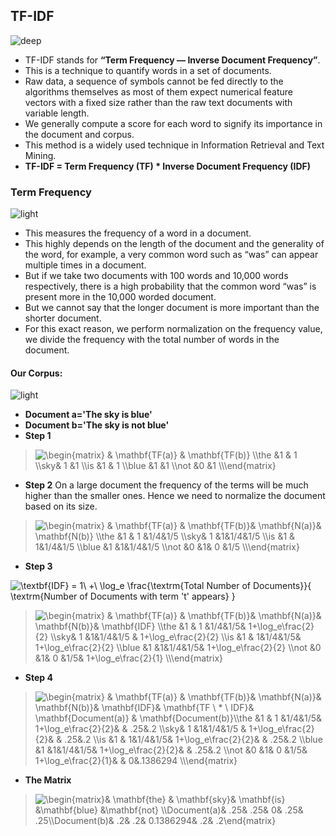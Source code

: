 ## TF-IDF
![deep](https://user-images.githubusercontent.com/12748752/134754236-8d5549c9-bd05-408d-ba63-0d56ab83c999.png)
* TF-IDF stands for **“Term Frequency — Inverse Document Frequency”**.
* This is a technique to quantify words in a set of documents.
* Raw data, a sequence of symbols cannot be fed directly to the algorithms themselves as most of them expect numerical feature vectors with a fixed size rather than the raw text documents with variable length.
* We generally compute a score for each word to signify its importance in the document and corpus. 
* This method is a widely used technique in Information Retrieval and Text Mining.
* **TF-IDF = Term Frequency (TF) * Inverse Document Frequency (IDF)**

### Term Frequency
![light](https://user-images.githubusercontent.com/12748752/134754235-ae8efaf0-a27a-46f0-b439-b114cbb8cf3e.png)
* This measures the frequency of a word in a document.
* This highly depends on the length of the document and the generality of the word, for example, a very common word such as “was” can appear multiple times in a document. 
* But if we take two documents with 100 words and 10,000 words respectively, there is a high probability that the common word “was” is present more in the 10,000 worded document.
* But we cannot say that the longer document is more important than the shorter document. 
* For this exact reason, we perform normalization on the frequency value, we divide the frequency with the total number of words in the document.

#### Our Corpus:
![light](https://user-images.githubusercontent.com/12748752/134754235-ae8efaf0-a27a-46f0-b439-b114cbb8cf3e.png)
* **Document a='The sky is blue'**     
* **Document b='The sky is not blue'**
* **Step 1**
> <img src="https://latex.codecogs.com/svg.image?\begin{matrix}&space;&&space;\mathbf{TF(a)}&space;&&space;\mathbf{TF(b)}&space;\\the&space;&1&space;&space;&&space;1&space;\\sky&&space;1&space;&1&space;&space;\\is&space;&1&space;&space;&&space;1&space;\\blue&space;&1&space;&space;&1&space;&space;\\not&space;&0&space;&space;&1&space;&space;\\\end{matrix}" title="\begin{matrix} & \mathbf{TF(a)} & \mathbf{TF(b)} \\the &1 & 1 \\sky& 1 &1 \\is &1 & 1 \\blue &1 &1 \\not &0 &1 \\\end{matrix}" />

* **Step 2** On a large document the frequency of the terms will be much higher than the smaller ones. Hence we need to normalize the document based on its size.
> <img src="https://latex.codecogs.com/svg.image?\begin{matrix}&space;&&space;\mathbf{TF(a)}&space;&&space;\mathbf{TF(b)}&&space;\mathbf{N(a)}&&space;\mathbf{N(b)}&space;\\the&space;&1&space;&space;&&space;1&space;&1/4&1/5&space;\\sky&&space;1&space;&1&1/4&1/5&space;&space;\\is&space;&1&space;&space;&&space;1&1/4&1/5&space;\\blue&space;&1&space;&space;&1&1/4&1/5&space;&space;\\not&space;&0&space;&space;&1&&space;0&space;&1/5&space;\\\end{matrix}" title="\begin{matrix} & \mathbf{TF(a)} & \mathbf{TF(b)}& \mathbf{N(a)}& \mathbf{N(b)} \\the &1 & 1 &1/4&1/5 \\sky& 1 &1&1/4&1/5 \\is &1 & 1&1/4&1/5 \\blue &1 &1&1/4&1/5 \\not &0 &1& 0 &1/5 \\\end{matrix}" />
* **Step 3**
 <img src="https://latex.codecogs.com/svg.image?\textbf{IDF}&space;=&space;1\&space;&plus;\&space;\log_e&space;\frac{\textrm{Total&space;Number&space;of&space;Documents}}{&space;\textrm{Number&space;of&space;Documents&space;with&space;term&space;'t'&space;appears}&space;}" title="\textbf{IDF} = 1\ +\ \log_e \frac{\textrm{Total Number of Documents}}{ \textrm{Number of Documents with term 't' appears} }" />

> <img src="https://latex.codecogs.com/svg.image?\begin{matrix}&space;&&space;\mathbf{TF(a)}&space;&&space;\mathbf{TF(b)}&&space;\mathbf{N(a)}&&space;\mathbf{N(b)}&&space;\mathbf{IDF}&space;\\the&space;&1&space;&space;&&space;1&space;&1/4&1/5&&space;1&plus;\log_e\frac{2}{2}&space;\\sky&&space;1&space;&1&1/4&1/5&space;&&space;1&plus;\log_e\frac{2}{2}&space;\\is&space;&1&space;&space;&&space;1&1/4&1/5&&space;1&plus;\log_e\frac{2}{2}&space;\\blue&space;&1&space;&space;&1&1/4&1/5&&space;1&plus;\log_e\frac{2}{2}&space;&space;\\not&space;&0&space;&space;&1&&space;0&space;&1/5&&space;1&plus;\log_e\frac{2}{1}&space;\\\end{matrix}" title="\begin{matrix} & \mathbf{TF(a)} & \mathbf{TF(b)}& \mathbf{N(a)}& \mathbf{N(b)}& \mathbf{IDF} \\the &1 & 1 &1/4&1/5& 1+\log_e\frac{2}{2} \\sky& 1 &1&1/4&1/5 & 1+\log_e\frac{2}{2} \\is &1 & 1&1/4&1/5& 1+\log_e\frac{2}{2} \\blue &1 &1&1/4&1/5& 1+\log_e\frac{2}{2} \\not &0 &1& 0 &1/5& 1+\log_e\frac{2}{1} \\\end{matrix}" />

* **Step 4**

> <img src="https://latex.codecogs.com/svg.image?\begin{matrix}&space;&&space;\mathbf{TF(a)}&space;&&space;\mathbf{TF(b)}&&space;\mathbf{N(a)}&&space;\mathbf{N(b)}&&space;\mathbf{IDF}&&space;\mathbf{TF&space;\&space;*&space;\&space;IDF}&&space;\mathbf{Document(a)}&space;&&space;\mathbf{Document(b)}\\the&space;&1&space;&space;&&space;1&space;&1/4&1/5&&space;1&plus;\log_e\frac{2}{2}&&space;&&space;.25&.2&space;\\sky&&space;1&space;&1&1/4&1/5&space;&&space;1&plus;\log_e\frac{2}{2}&&space;&&space;.25&.2&space;&space;\\is&space;&1&space;&space;&&space;1&1/4&1/5&&space;1&plus;\log_e\frac{2}{2}&&space;&&space;.25&.2&space;&space;\\blue&space;&1&space;&space;&1&1/4&1/5&&space;1&plus;\log_e\frac{2}{2}&&space;&&space;.25&.2&space;&space;&space;\\not&space;&0&space;&space;&1&&space;0&space;&1/5&&space;1&plus;\log_e\frac{2}{1}&&space;&&space;0&.1386294&space;&space;\\\end{matrix}" title="\begin{matrix} & \mathbf{TF(a)} & \mathbf{TF(b)}& \mathbf{N(a)}& \mathbf{N(b)}& \mathbf{IDF}& \mathbf{TF \ * \ IDF}& \mathbf{Document(a)} & \mathbf{Document(b)}\\the &1 & 1 &1/4&1/5& 1+\log_e\frac{2}{2}& & .25&.2 \\sky& 1 &1&1/4&1/5 & 1+\log_e\frac{2}{2}& & .25&.2 \\is &1 & 1&1/4&1/5& 1+\log_e\frac{2}{2}& & .25&.2 \\blue &1 &1&1/4&1/5& 1+\log_e\frac{2}{2}& & .25&.2 \\not &0 &1& 0 &1/5& 1+\log_e\frac{2}{1}& & 0&.1386294 \\\end{matrix}" />

* **The Matrix**
> <img src="https://latex.codecogs.com/svg.image?\begin{matrix}&&space;\mathbf{the}&space;&&space;\mathbf{sky}&&space;\mathbf{is}&space;&\mathbf{blue}&space;&\mathbf{not}&space;\\Document(a)&&space;.25&&space;.25&&space;0&&space;.25&&space;.25\\Document(b)&&space;.2&&space;.2&&space;0.1386294&&space;.2&&space;.2\end{matrix}" title="\begin{matrix}& \mathbf{the} & \mathbf{sky}& \mathbf{is} &\mathbf{blue} &\mathbf{not} \\Document(a)& .25& .25& 0& .25& .25\\Document(b)& .2& .2& 0.1386294& .2& .2\end{matrix}" />
